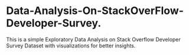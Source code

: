 # Data-Analysis-On-StackOverFlow-Developer-Survey.
This is a simple Exploratory Data Analysis on Stack Overflow Developer Survey Dataset with visualizations for better insights.
